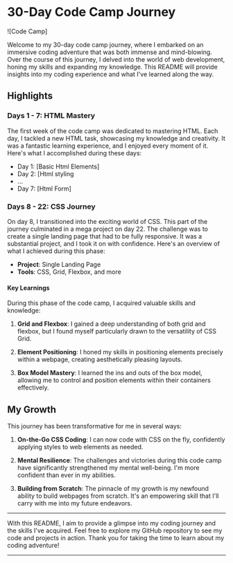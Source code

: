 # 30-Day Code Camp Journey

![Code Camp]

Welcome to my 30-day code camp journey, where I embarked on an immersive coding adventure that was both immense and mind-blowing. Over the course of this journey, I delved into the world of web development, honing my skills and expanding my knowledge. This README will provide insights into my coding experience and what I've learned along the way.

## Highlights

### Days 1 - 7: HTML Mastery

The first week of the code camp was dedicated to mastering HTML. Each day, I tackled a new HTML task, showcasing my knowledge and creativity. It was a fantastic learning experience, and I enjoyed every moment of it. Here's what I accomplished during these days:

- Day 1: [Basic Html Elements]
- Day 2: [Html styling
- ...
- Day 7: [Html Form]

### Days 8 - 22: CSS Journey

On day 8, I transitioned into the exciting world of CSS. This part of the journey culminated in a mega project on day 22. The challenge was to create a single landing page that had to be fully responsive. It was a substantial project, and I took it on with confidence. Here's an overview of what I achieved during this phase:

- **Project**: Single Landing Page
- **Tools**: CSS, Grid, Flexbox, and more

#### Key Learnings

During this phase of the code camp, I acquired valuable skills and knowledge:

1. **Grid and Flexbox**: I gained a deep understanding of both grid and flexbox, but I found myself particularly drawn to the versatility of CSS Grid.

2. **Element Positioning**: I honed my skills in positioning elements precisely within a webpage, creating aesthetically pleasing layouts.

3. **Box Model Mastery**: I learned the ins and outs of the box model, allowing me to control and position elements within their containers effectively.

## My Growth

This journey has been transformative for me in several ways:

1. **On-the-Go CSS Coding**: I can now code with CSS on the fly, confidently applying styles to web elements as needed.

2. **Mental Resilience**: The challenges and victories during this code camp have significantly strengthened my mental well-being. I'm more confident than ever in my abilities.

3. **Building from Scratch**: The pinnacle of my growth is my newfound ability to build webpages from scratch. It's an empowering skill that I'll carry with me into my future endeavors.

---

With this README, I aim to provide a glimpse into my coding journey and the skills I've acquired. Feel free to explore my GitHub repository to see my code and projects in action. Thank you for taking the time to learn about my coding adventure!

---
